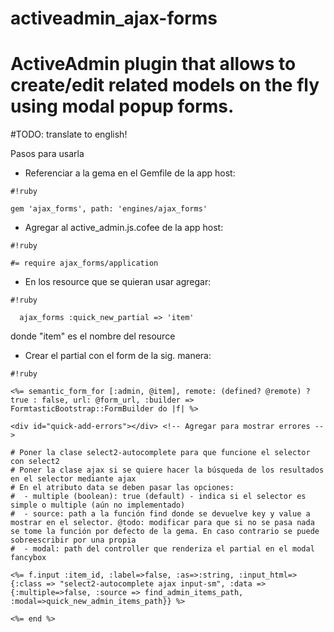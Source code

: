 activeadmin_ajax-forms
======================

ActiveAdmin plugin that allows to create/edit related models on the fly using modal popup forms.
================================================================
#TODO: translate to english! 

Pasos para usarla

* Referenciar a la gema en el Gemfile de la app host: 

```
#!ruby

gem 'ajax_forms', path: 'engines/ajax_forms'
```
* Agregar al active_admin.js.cofee de la app host:

```
#!ruby

#= require ajax_forms/application
```

* En los resource que se quieran usar agregar:

```
#!ruby

  ajax_forms :quick_new_partial => 'item'
```
donde "item" es el nombre del resource

* Crear el partial con el form de la sig. manera:

```
#!ruby

<%= semantic_form_for [:admin, @item], remote: (defined? @remote) ? true : false, url: @form_url, :builder => FormtasticBootstrap::FormBuilder do |f| %>

<div id="quick-add-errors"></div> <!-- Agregar para mostrar errores -->

# Poner la clase select2-autocomplete para que funcione el selector con select2
# Poner la clase ajax si se quiere hacer la búsqueda de los resultados en el selector mediante ajax
# En el atributo data se deben pasar las opciones:
#  - multiple (boolean): true (default) - indica si el selector es simple o multiple (aún no implementado)
#  - source: path a la función find donde se devuelve key y value a mostrar en el selector. @todo: modificar para que si no se pasa nada se tome la función por defecto de la gema. En caso contrario se puede sobreescribir por una propia
#  - modal: path del controller que renderiza el partial en el modal fancybox

<%= f.input :item_id, :label=>false, :as=>:string, :input_html=>{:class => "select2-autocomplete ajax input-sm", :data => {:multiple=>false, :source => find_admin_items_path, :modal=>quick_new_admin_items_path}} %>

<%= end %>
```
